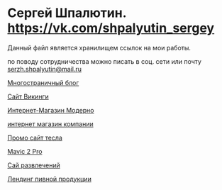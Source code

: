 # Сергей Шпалютин. https://vk.com/shpalyutin_sergey

Данный файл является хранилищем ссылок на мои работы.

по поводу сотрудничества можно писать в соц. сети или почту serzh.shpalyutin@mail.ru

[Многостраничный блог](https://serzh-shpalyutin.github.io/blog/)

[Сайт Викинги](https://serzh-shpalyutin.github.io/vikings/) 

[Интернет-Магазин Модерно](https://Serzh-Shpalyutin.github.io/moderno/)

[интернет магазин компании](https://serzh-shpalyutin.github.io/qsoft/)

[Промо сайт тесла](https://Serzh-Shpalyutin.github.io/tesla/) 

[Mavic 2 Pro](https://serzh-shpalyutin.github.io/mavic/)

[Сай развлечений](https://serzh-shpalyutin.github.io/casino/)

[Лендинг пивной продукции](https://serzh-shpalyutin.github.io/beer/) 
